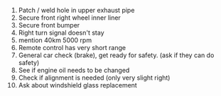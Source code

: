 1. Patch / weld hole in upper exhaust pipe
2. Secure front right wheel inner liner
3. Secure front bumper
4. Right turn signal doesn't stay 
5. mention 40km 5000 rpm
6. Remote control has very short range
7. General car check (brake), get ready for safety. (ask if they can do safety)
8. See if engine oil needs to be changed
9. Check if alignment is needed (only very slight right)
10. Ask about windshield glass replacement